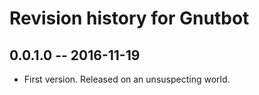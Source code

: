 # Revision history for Gnutbot

## 0.0.1.0  -- 2016-11-19

* First version. Released on an unsuspecting world.
